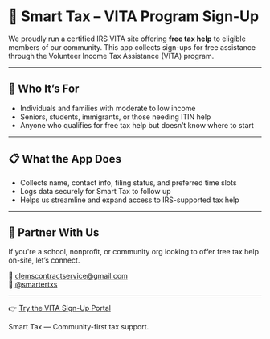 # 📝 Smart Tax – VITA Program Sign-Up

We proudly run a certified IRS VITA site offering **free tax help** to eligible members of our community. This app collects sign-ups for free assistance through the Volunteer Income Tax Assistance (VITA) program.

---

## 👥 Who It’s For

- Individuals and families with moderate to low income
- Seniors, students, immigrants, or those needing ITIN help
- Anyone who qualifies for free tax help but doesn’t know where to start

---

## 📋 What the App Does

- Collects name, contact info, filing status, and preferred time slots
- Logs data securely for Smart Tax to follow up
- Helps us streamline and expand access to IRS-supported tax help

---

## 🤝 Partner With Us

If you're a school, nonprofit, or community org looking to offer free tax help on-site, let’s connect.

📧 clemscontractservice@gmail.com  
📸 [@smartertxs](https://instagram.com/smartertxs)

---

👉 [Try the VITA Sign-Up Portal](https://your-vita-app-link.streamlit.app/)

Smart Tax — Community-first tax support.
